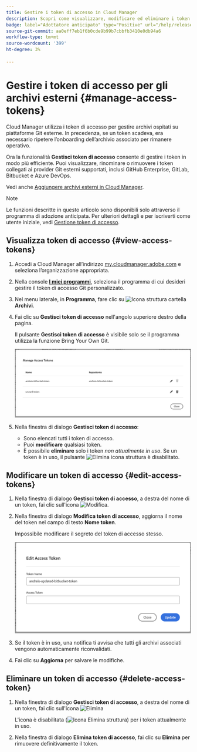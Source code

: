 ```yaml
---
title: Gestire i token di accesso in Cloud Manager
description: Scopri come visualizzare, modificare ed eliminare i token di accesso utilizzati per Bring Your Own Git in Cloud Manager su Adobe Managed Services.
badge: label="Adottatore anticipato" type="Positive" url="/help/release-notes/current.md#access-tokens"
source-git-commit: aa0eff7eb1f6b0cde9b99b7cbbfb3410e0db94a6
workflow-type: tm+mt
source-wordcount: '399'
ht-degree: 3%

---
```



# Gestire i token di accesso per gli archivi esterni {#manage-access-tokens}

Cloud Manager utilizza i token di accesso per gestire archivi ospitati su piattaforme Git esterne. In precedenza, se un token scadeva, era necessario ripetere l’onboarding dell’archivio associato per rimanere operativo.

Ora la funzionalità **Gestisci token di accesso** consente di gestire i token in modo più efficiente. Puoi visualizzare, rinominare o rimuovere i token collegati ai provider Git esterni supportati, inclusi GitHub Enterprise, GitLab, Bitbucket e Azure DevOps.

Vedi anche [Aggiungere archivi esterni in Cloud Manager](/help/managing-code/external-repositories.md).

>[!NOTE]
>
>Le funzioni descritte in questo articolo sono disponibili solo attraverso il programma di adozione anticipata. Per ulteriori dettagli e per iscriverti come utente iniziale, vedi [Gestione token di accesso](/help/release-notes/current.md#access-tokens).

## Visualizza token di accesso {#view-access-tokens}

1. Accedi a Cloud Manager all’indirizzo [my.cloudmanager.adobe.com](https://my.cloudmanager.adobe.com/) e seleziona l’organizzazione appropriata.
1. Nella console **[I miei programmi](/help/getting-started/navigation.md#my-programs-console)**, seleziona il programma di cui desideri gestire il token di accesso Git personalizzato.
1. Nel menu laterale, in **Programma**, fare clic su ![Icona struttura cartella](https://spectrum.adobe.com/static/icons/workflow_18/Smock_FolderOutline_18_N.svg) **Archivi**.
1. Fai clic su **Gestisci token di accesso** nell&#39;angolo superiore destro della pagina.

   Il pulsante **Gestisci token di accesso** è visibile solo se il programma utilizza la funzione Bring Your Own Git.

   ![Finestra di dialogo Gestisci token di accesso contenente un token attivo e un token inattivo](/help/managing-code/assets/access-tokens-manage.png)

1. Nella finestra di dialogo **Gestisci token di accesso**:
   * Sono elencati tutti i token di accesso.
   * Puoi **modificare** qualsiasi token.
   * È possibile **eliminare** solo i token *non attualmente in uso*. Se un token è in uso, il pulsante ![Elimina icona struttura](https://spectrum.adobe.com/static/icons/workflow_18/Smock_DeleteOutline_18_N.svg) è disabilitato.

## Modificare un token di accesso {#edit-access-tokens}

1. Nella finestra di dialogo **Gestisci token di accesso**, a destra del nome di un token, fai clic sull&#39;icona ![Modifica](https://spectrum.adobe.com/static/icons/workflow_18/Smock_Edit_18_N.svg).
1. Nella finestra di dialogo **Modifica token di accesso**, aggiorna il nome del token nel campo di testo **Nome token**.

   Impossibile modificare il segreto del token di accesso stesso.

   ![Finestra di dialogo Modifica token di accesso](/help/managing-code/assets/access-tokens-edit.png)

1. Se il token è in uso, una notifica ti avvisa che tutti gli archivi associati vengono automaticamente riconvalidati.

1. Fai clic su **Aggiorna** per salvare le modifiche.

## Eliminare un token di accesso {#delete-access-token}

1. Nella finestra di dialogo **Gestisci token di accesso**, a destra del nome di un token, fai clic sull&#39;icona ![Elimina](https://spectrum.adobe.com/static/icons/workflow_18/Smock_Delete_18_N.svg)

   L&#39;icona è disabilitata (![Icona Elimina struttura](https://spectrum.adobe.com/static/icons/workflow_18/Smock_DeleteOutline_18_N.svg)) per i token attualmente in uso.

1. Nella finestra di dialogo **Elimina token di accesso**, fai clic su **Elimina** per rimuovere definitivamente il token.